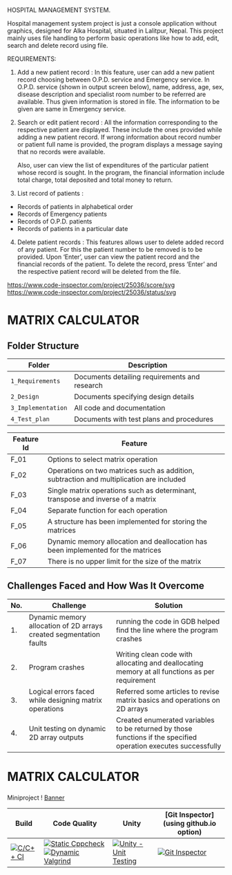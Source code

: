 HOSPITAL MANAGEMENT SYSTEM.


Hospital management system project is just a console application without graphics, designed for Alka Hospital, situated in Lalitpur, Nepal.
This project mainly uses file handling to perform basic operations like how to add, edit, search and delete record using file.


REQUIREMENTS:

1. Add a new patient record : In this feature, user can add a new patient record choosing between O.P.D. service and Emergency service. In O.P.D. service (shown in output screen below), name, address, age, sex, disease description and specialist room number to be referred are available. Thus given information is stored in file. The information to be given are same in Emergency service.

2. Search or edit patient record : All the information corresponding to the respective patient are displayed. These include the ones provided while adding a new patient record. If wrong information about record number or patient full name is provided, the program displays a message saying that no records were available.

    Also, user can view the list of expenditures of the particular patient whose record is sought. In the program, the financial information include total charge, total deposited and total money to return.
    
3. List record of patients : 

* Records of patients in alphabetical order
* Records of Emergency patients
* Records of O.P.D. patients
* Records of patients in a particular date

4. Delete patient records : This features allows user to delete added record of any patient. For this the patient number to be removed is to be provided. Upon ‘Enter’, user can view the patient record and the financial records of the patient. To delete the record, press ‘Enter’ and the respective patient record will be deleted from the file.



https://www.code-inspector.com/project/25036/score/svg
https://www.code-inspector.com/project/25036/status/svg


# MATRIX CALCULATOR
### 
## Folder Structure
Folder             | Description
-------------------| -----------------------------------------
`1_Requirements`   | Documents detailing requirements and research
`2_Design`         | Documents specifying design details
`3_Implementation` | All code and documentation
`4_Test_plan`      | Documents with test plans and procedures

| Feature Id | Feature |
| -----------|---------|
|F_01| Options to select matrix operation|
|F_02| Operations on two matrices such as addition, subtraction and multiplication are included|
|F_03| Single matrix operations such as determinant, transpose and inverse of a matrix |
|F_04| Separate function for each operation |
|F_05| A structure has been implemented for storing the matrices|
|F_06| Dynamic memory allocation and deallocation has been implemented for the matrices|
|F_07|  There is no upper limit for the size of the matrix|

## Challenges Faced and How Was It Overcome

| No. | Challenge | Solution
|-----|-----------|--------
|1. | Dynamic memory allocation of 2D arrays created segmentation faults| running the code in GDB helped find the line where the program crashes
|2. | Program crashes | Writing clean code with allocating and deallocating memory at all functions as per requirement|
|3. | Logical errors faced while designing matrix operations| Referred some articles to revise matrix basics and operations on 2D arrays
|4. | Unit testing on dynamic 2D array outputs| Created enumerated variables to be returned by those functions if the specified operation executes successfully
# MATRIX CALCULATOR
### 
Miniproject 
!
[Banner](https://github.com/hemanthasapu/256889-miniproject-ltts/blob/main/1_Requirements/Matrix.png)



Build | Code Quality | Unity | [Git Inspector](using github.io option)
------|----------|-------|--------------
[![C/C++ CI](https://github.com/hemanthasapu/256889-miniproject-ltts/actions/workflows/c-cpp.yml/badge.svg)](https://github.com/hemanthasapu/256889-miniproject-ltts/actions/workflows/c-cpp.yml) | [![Static Cppcheck](https://github.com/hemanthasapu/256889-miniproject-ltts/actions/workflows/cppcheck.yml/badge.svg)](https://github.com/hemanthasapu/256889-miniproject-ltts/actions/workflows/cppcheck.yml) [![Dynamic Valgrind](https://github.com/hemanthasapu/256889-miniproject-ltts/actions/workflows/CodeQuality_Dynamic.yml/badge.svg)](https://github.com/hemanthasapu/256889-miniproject-ltts/actions/workflows/CodeQuality_Dynamic.yml) | [![Unity - Unit Testing](https://github.com/hemanthasapu/256889-miniproject-ltts/actions/workflows/unity.yml/badge.svg)](https://github.com/hemanthasapu/256889-miniproject-ltts/actions/workflows/unity.yml)| [![Git Inspector](https://github.com/hemanthasapu/256889-miniproject-ltts/actions/workflows/gitinspector.yml/badge.svg)](https://github.com/hemanthasapu/256889-miniproject-ltts/actions/workflows/gitinspector.yml)


